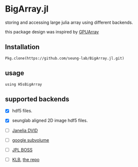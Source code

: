 # BigArray.jl
storing and accessing large julia array using different backends.

this package design was inspired by [GPUArray](https://github.com/JuliaGPU/GPUArrays.jl)

## Installation
    Pkg.clone(https://github.com/seung-lab/BigArray.jl.git)
    
## usage
    using H5sBigArray
   
## supported backends
- [x] hdf5 files. 

- [x] seunglab aligned 2D image hdf5 files.
- [ ] [Janelia DVID](https://github.com/janelia-flyem/dvid)

- [ ] [google subvolume](https://developers.google.com/brainmaps/v1beta2/rest/v1beta2/volumes/subvolume)

- [ ] [JPL BOSS](https://github.com/jhuapl-boss)

- [ ] [KLB](http://www.nature.com/nprot/journal/v10/n11/abs/nprot.2015.111.html), [the repo](https://bitbucket.org/fernandoamat/keller-lab-block-filetype)

